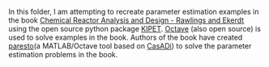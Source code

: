 In this folder, I am attempting to recreate parameter estimation examples in the book [Chemical Reactor Analysis and Design - Rawlings and Ekerdt](https://sites.engineering.ucsb.edu/~jbraw/chemreacfun/) using the open source python package [KIPET](https://github.com/salvadorgarciamunoz/kipet). [Octave](https://www.gnu.org/software/octave/) (also open source) is used to solve examples in the book. Authors of the book have created [paresto](https://github.com/rawlings-group/paresto)(a MATLAB/Octave tool based on [CasADi](https://web.casadi.org/)) to solve the parameter estimation problems in the book. 
